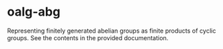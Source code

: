 # oalg-abg

Representing finitely generated abelian groups as finite products of cyclic groups.
See the contents in the provided documentation. 
